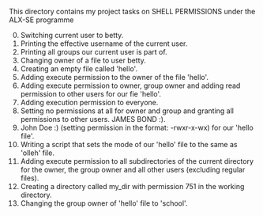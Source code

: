 This directory contains my project tasks on SHELL PERMISSIONS under the ALX-SE programme

0. Switching current user to betty.
1. Printing the effective username of the current user.
2. Printing all groups our current user is part of.
3. Changing owner of a file to user betty.
4. Creating an empty file called 'hello'.
5. Adding execute permission to the owner of the file 'hello'.
6. Adding execute permission to owner, group owner and adding read permission to other users for our fie 'hello'.
7. Adding execution permission to everyone.
8. Setting no permissions at all for owner and group and granting all permissions to other users. JAMES BOND :).
9. John Doe :) (setting permission in the format: -rwxr-x-wx) for our 'hello file'.
10. Writing a script that sets the mode of our 'hello' file to the same as 'olleh' file.
11. Adding execute permission to all subdirectories of the current directory for the owner, the group owner and all other users (excluding regular files).
12. Creating a directory called my_dir with permission 751 in the working directory.
13. Changing the group owner of 'hello' file to 'school'.

